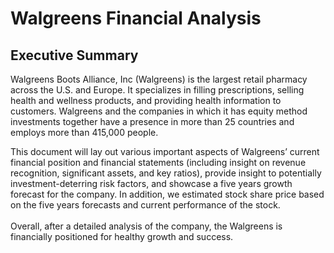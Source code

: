 # Walgreens Financial Analysis

## Executive Summary
<p>
Walgreens Boots Alliance, Inc (Walgreens) is the largest retail pharmacy across the U.S. and Europe. It specializes in filling prescriptions, selling health and wellness products, and providing health information to customers. Walgreens and the companies in which it has equity method investments together have a presence in more than 25 countries and employs more than 415,000 people.
 </p>
 
 <p>
This document will lay out various important aspects of Walgreens’ current financial position and financial statements (including insight on revenue recognition, significant assets, and key ratios), provide insight to potentially investment-deterring risk factors, and showcase a five years growth forecast for the company. In addition, we estimated stock share price based on the five years forecasts and current performance of the stock. <br/> <br/>
Overall, after a detailed analysis of the company, the Walgreens is financially positioned for healthy growth and success.

</p>
